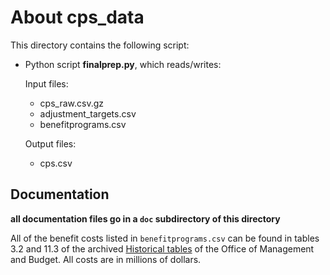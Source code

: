 About cps_data
==============

This directory contains the following script:

* Python script **finalprep.py**, which reads/writes:

  Input files:
    - cps_raw.csv.gz
    - adjustment_targets.csv
    - benefitprograms.csv

  Output files:
    - cps.csv


Documentation
-------------

**all documentation files go in a `doc` subdirectory of this directory**

All of the benefit costs listed in `benefitprograms.csv` can be found in tables
3.2 and 11.3 of the archived [Historical tables](https://obamawhitehouse.archives.gov/omb/budget/Historicals)
of the Office of Management and Budget. All costs are in millions of dollars.
